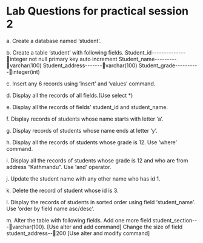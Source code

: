 # Lab Questions for practical session 2

a.	Create a database named ‘student’.

b.	Create a table ‘student’ with following fields.
Student_id--------------integer not null primary key   auto increment
Student_name---------varchar(100)
Student_address-------varchar(100)
Student_grade----------integer(int)

c.	Insert any 6 records using ‘insert’ and ‘values’ command.

d.	Display all the records of all fields.(Use select *)

e.	Display all the records of fields’ student_id and student_name.

f.	Display records of students whose name starts with letter ‘a’.

g.	Display records of students whose name ends at letter ‘y’.

h.	Display all the records of students whose grade is 12. Use ‘where’ command.

i.	Display all the records of students whose grade is 12 and who are from address “Kathmandu”. Use ‘and’ operator.

j.	Update the student name with any other name who has id 1.

k.	Delete the record of student whose id is 3.

l.	 Display the records of students in sorted order using field ‘student_name’. Use ‘order by field name asc/desc’.

m.	Alter the table with following fields.
Add one more field student_section---varchar(100). [Use alter and add command]
Change the size of field student_address--200 [Use alter and modify command]
